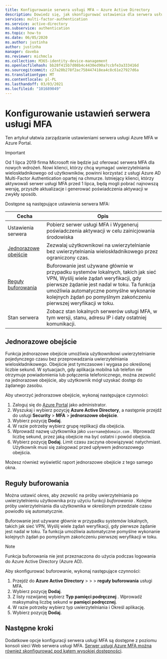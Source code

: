 ```yaml
---
title: Konfigurowanie serwera usługi MFA — Azure Active Directory
description: Dowiedz się, jak skonfigurować ustawienia dla serwera usługi Azure MFA w Azure Portal
services: multi-factor-authentication
ms.service: active-directory
ms.subservice: authentication
ms.topic: how-to
ms.date: 06/05/2020
ms.author: justinha
author: justinha
manager: daveba
ms.reviewer: michmcla
ms.collection: M365-identity-device-management
ms.openlocfilehash: bb28f415b7d08b4c4430ed90a7ccbfe3a333416d
ms.sourcegitcommit: c27a20b278f2ac758447418ea4c8c61e27927d6a
ms.translationtype: MT
ms.contentlocale: pl-PL
ms.lasthandoff: 03/03/2021
ms.locfileid: "101689049"
---
```

# <a name="configure-mfa-server-settings"></a>Konfigurowanie ustawień serwera usługi MFA

Ten artykuł ułatwia zarządzanie ustawieniami serwera usługi Azure MFA w Azure Portal.

> [!IMPORTANT]
> Od 1 lipca 2019 firma Microsoft nie będzie już oferować serwera MFA dla nowych wdrożeń. Nowi klienci, którzy chcą wymagać uwierzytelniania wieloskładnikowego od użytkowników, powinni korzystać z usługi Azure AD Multi-Factor Authentication opartej na chmurze. Istniejący klienci, którzy aktywowali serwer usługi MFA przed 1 lipca, będą mogli pobrać najnowszą wersję, przyszłe aktualizacje i generować poświadczenia aktywacji w zwykły sposób.

Dostępne są następujące ustawienia serwera MFA:

| Cecha | Opis |
| ------- | ----------- |
| Ustawienia serwera | Pobierz serwer usługi MFA i Wygeneruj poświadczenia aktywacji w celu zainicjowania środowiska |
| [Jednorazowe obejście](#one-time-bypass) | Zezwalaj użytkownikowi na uwierzytelnianie bez uwierzytelniania wieloskładnikowego przez ograniczony czas. |
| [Reguły buforowania](#caching-rules) |  Buforowanie jest używane głównie w przypadku systemów lokalnych, takich jak sieć VPN, Wyślij wiele żądań weryfikacji, gdy pierwsze żądanie jest nadal w toku. Ta funkcja umożliwia automatyczne pomyślne wykonanie kolejnych żądań po pomyślnym zakończeniu pierwszej weryfikacji w toku. |
| Stan serwera | Zobacz stan lokalnych serwerów usługi MFA, w tym wersji, stanu, adresu IP i daty ostatniej komunikacji. |

## <a name="one-time-bypass"></a>Jednorazowe obejście

Funkcja jednorazowe obejście umożliwia użytkownikowi uwierzytelnianie pojedynczego czasu bez przeprowadzania uwierzytelniania wieloskładnikowego. Obejście jest tymczasowe i wygasa po określonej liczbie sekund. W sytuacjach, gdy aplikacja mobilna lub telefon nie otrzymuje powiadomienia lub połączenia telefonicznego, można zezwolić na jednorazowe obejście, aby użytkownik mógł uzyskać dostęp do żądanego zasobu.

Aby utworzyć jednorazowe obejście, wykonaj następujące czynności:

1. Zaloguj się do [Azure Portal](https://portal.azure.com) jako administrator.
1. Wyszukaj i wybierz pozycję **Azure Active Directory**, a następnie przejdź do usługi **Security**  >  **MFA**  >  **jednorazowe obejście**.
1. Wybierz pozycję **Dodaj**.
1. W razie potrzeby wybierz grupę replikacji dla obejścia.
1. Wprowadź nazwę użytkownika jako `username@domain.com` . Wprowadź liczbę sekund, przez jaką obejście ma być ostatni i powód obejścia.
1. Wybierz pozycję **Dodaj**. Limit czasu zaczyna obowiązywać natychmiast. Użytkownik musi się zalogować przed upływem jednorazowego obejścia.

Możesz również wyświetlić raport jednorazowe obejście z tego samego okna.

## <a name="caching-rules"></a>Reguły buforowania

Można ustawić okres, aby zezwolić na próby uwierzytelniania po uwierzytelnieniu użytkownika przy użyciu funkcji _buforowania_ . Kolejne próby uwierzytelniania dla użytkownika w określonym przedziale czasu powiodło się automatycznie.

Buforowanie jest używane głównie w przypadku systemów lokalnych, takich jak sieć VPN, Wyślij wiele żądań weryfikacji, gdy pierwsze żądanie jest nadal w toku. Ta funkcja umożliwia automatyczne pomyślne wykonanie kolejnych żądań po pomyślnym zakończeniu pierwszej weryfikacji w toku.

>[!NOTE]
> Funkcja buforowania nie jest przeznaczona do użycia podczas logowania do Azure Active Directory (Azure AD).

Aby skonfigurować buforowanie, wykonaj następujące czynności:

1. Przejdź do **Azure Active Directory**  >    >    >  **reguły buforowania** usługi MFA.
1. Wybierz pozycję **Dodaj**.
1. Z listy rozwijanej wybierz **Typ pamięci podręcznej** . Wprowadź maksymalną liczbę sekund w **pamięci podręcznej**.
1. W razie potrzeby wybierz typ uwierzytelniania i Określ aplikację.
1. Wybierz pozycję **Dodaj**.

## <a name="next-steps"></a>Następne kroki

Dodatkowe opcje konfiguracji serwera usługi MFA są dostępne z poziomu konsoli sieci Web serwera usługi MFA. [Serwer usługi Azure MFA można również skonfigurować pod kątem wysokiej dostępności](howto-mfaserver-deploy-ha.md).
